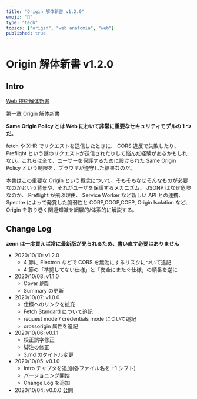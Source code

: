 ```yaml
---
title: "Origin 解体新書 v1.2.0"
emoji: "📝"
type: "tech"
topics: ["origin", "web anatomia", "web"]
published: true
---
```


# Origin 解体新書 v1.2.0


## Intro

[Web 技術解体新書](https://zenn.dev/jxck/articles/web-anatomia-concepts)

第一章 Origin 解体新書

**Same Origin Policy とは Web において非常に重要なセキュリティモデルの 1 つだ。**

fetch や XHR でリクエストを送信したときに、 CORS 違反で失敗したり、 Preflight という謎のリクエストが送信されたりして悩んだ経験があるかもしれない。これらは全て、ユーザーを保護するために設けられた Same Origin Policy という制限を、ブラウザが遵守した結果なのだ。

本書はこの重要な Origin という概念について、そもそもなぜそんなものが必要なのかという背景や、それがユーザを保護するメカニズム、 JSONP はなぜ危険なのか、 Preflight が飛ぶ理由、 Service Worker など新しい API との連携、 Spectre によって発覚した脆弱性と CORP,COOP,COEP, Origin Isolation など、 Origin を取り巻く関連知識を網羅的/体系的に解説する。


## Change Log

**zenn は一度買えば常に最新版が見られるため、書い直す必要はありません**

- 2020/10/10: v1.2.0
  - 4 節に Electron などで CORS を無効にするリスクについて追記
  - 4 節の「準拠してない仕様」と「安全にまたぐ仕様」の順番を逆に
- 2020/10/08: v1.1.0
  - Cover 刷新
  - Summary の更新
- 2020/10/07: v1.0.0
  - 仕様へのリンクを拡充
  - Fetch Standard について追記
  - request mode / credentials mode について追記
  - crossorigin 属性を追記
- 2020/10/06: v0.1.1
  - 校正誤字修正
  - 脚注の修正
  - 3.md のタイトル変更
- 2020/10/05: v0.1.0
  - Intro チャプタを追加(各ファイル名を +1 シフト)
  - バージョニング開始
  - Change Log を追加
- 2020/10/04: v0.0.0 公開
